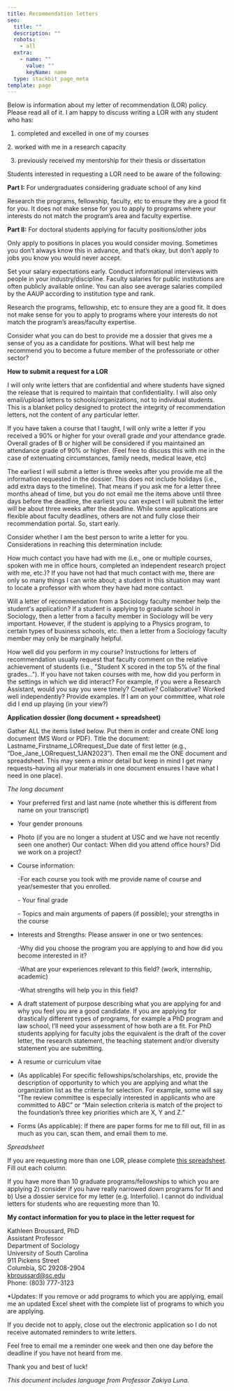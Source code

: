 ```yaml
---
title: Recommendation letters
seo:
  title: ""
  description: ""
  robots:
    - all
  extra:
    - name: ""
      value: ""
      keyName: name
  type: stackbit_page_meta
template: page
---
```

Below is information about my letter of recommendation (LOR) policy. Please read all of it. I am happy to discuss writing a LOR with any student who has: 

1. completed and excelled in one of my courses

2﻿. worked with me in a research capacity

3. previously received my mentorship for their thesis or dissertation

Students interested in requesting a LOR need to be aware of the following: 

**Part I:** For undergraduates considering graduate school of any kind

Research the programs, fellowship, faculty, etc to ensure they are a good fit for you. It does not make sense for you to apply to programs where your interests do not match the program’s area and faculty expertise. 

**Part II:** For doctoral students applying for faculty positions/other jobs 

Only apply to positions in places you would consider moving. Sometimes you don’t always know this in advance, and that’s okay, but don’t apply to jobs you know you would never accept. 

Set your salary expectations early. Conduct informational interviews with people in your industry/discipline. Faculty salaries for public institutions are often publicly available online. You can also see average salaries compiled by the AAUP according to institution type and rank. 

Research the programs, fellowship, etc to ensure they are a good fit. It does not make sense for you to apply to programs where your interests do not match the program’s areas/faculty expertise. 

Consider what you can do best to provide me a dossier that gives me a sense of you as a candidate for positions. What will best help me recommend you to become a future member of the professoriate or other sector?

**How to submit a request for a LOR**

I will only write letters that are confidential and where students have signed the release that is required to maintain that confidentiality. I will also only email/upload letters to schools/organizations, not to individual students. This is a blanket policy designed to protect the integrity of recommendation letters, not the content of any particular letter. 

If you have taken a course that I taught, I will only write a letter if you received a 90% or higher for your overall grade *and* your attendance grade. Overall grades of B or higher will be considered if you maintained an attendance grade of 90% or higher. (Feel free to discuss this with me in the case of extenuating circumstances, family needs, medical leave, etc)

The earliest I will submit a letter is three weeks after you provide me all the information requested in the dossier. This does not include holidays (i.e., add extra days to the timeline). That means if you ask me for a letter three months ahead of time, but you do not email me the items above until three days before the deadline, the earliest you can expect I will submit the letter will be about three weeks after the deadline. While some applications are flexible about faculty deadlines, others are not and fully close their recommendation portal. So, start early.

Consider whether I am the best person to write a letter for you. Considerations in reaching this determination include:

How much contact you have had with me (i.e., one or multiple courses, spoken with me in office hours, completed an independent research project with me, etc.)? If you have not had that much contact with me, there are only so many things I can write about; a student in this situation may want to locate a professor with whom they have had more contact. 

Will a letter of recommendation from a Sociology faculty member help the student's application? If a student is applying to graduate school in Sociology, then a letter from a faculty member in Sociology will be very important. However, if the student is applying to a Physics program, to certain types of business schools, etc. then a letter from a Sociology faculty member may only be marginally helpful. 

How well did you perform in my course? Instructions for letters of recommendation usually request that faculty comment on the relative achievement of students (i.e., "Student X scored in the top 5% of the final grades..."). 
If you have not taken courses with me, how did you perform in the settings in which we did interact? For example, if you were a Research Assistant, would you say you were timely? Creative? Collaborative? Worked well independently? Provide examples. If I am on your committee, what role did I end up playing (in your view?) 

**Application dossier (long document + spreadsheet)**

Gather ALL the items listed below. Put them in order and create ONE long document (MS Word or PDF).  Title the document: Lastname_Firstname_LORrequest_Due date of first letter (e.g., “Doe_Jane_LORrequest_1JAN2023”). Then email me the ONE document and spreadsheet. This may seem a minor detail but keep in mind I get many requests–having all your materials in one document ensures I have what I need in one place). 

*The long document*

* Your preferred first and last name (note whether this is different from name on your transcript) 
* Your gender pronouns 
* Photo (if you are no longer a student at USC and we have not recently seen one another)
  Our contact: When did you attend office hours? Did we work on a project?
* Course information: 

  \-For each course you took with me provide
  name of course and year/semester that you enrolled.

  \-﻿ Your final grade

  \-﻿ Topics and main arguments of papers (if possible); your strengths in the course 
* Interests and Strengths: Please answer in one or two sentences:

  \-Why did you choose the program you are applying to and how did you become interested in it?

  \-What are your experiences relevant to this field? (work, internship, academic)

  \-What strengths will help you in this field?
* A draft statement of purpose describing what you are applying for and why you feel you are a good candidate. If you are applying for drastically different types of programs, for example a PhD program and law school, I’ll need your assessment of how both are a fit. For PhD students applying for faculty jobs the equivalent is the draft of the cover letter, the research statement, the teaching statement and/or diversity statement you are submitting. 
* A resume or curriculum vitae 
* (As applicable) For specific fellowships/scholarships, etc, provide the description of opportunity to which you are applying and what the organization list as the criteria for selection. For example, some will say “The review committee is especially interested in applicants who are committed to ABC” or “Main selection criteria is match of the project to the foundation’s three key priorities which are X, Y and Z.” 
* Forms (As applicable): If there are paper forms for me to fill out, fill in as much as you can, scan them, and email them to me. 

*Spreadsheet* <br/>

I﻿f you are requesting more than one LOR, please complete [this spreadsheet](https://docs.google.com/spreadsheets/d/1c3hRJ0uU9DGjW8SEAec21k_D4mM4UXmk/edit?usp=sharing&ouid=118357542871174435514&rtpof=true&sd=true). Fill out each column.


If you have more than 10 graduate programs/fellowships to which you are applying 2) consider if you have really narrowed down programs for fit and b) Use a dossier service for my letter (e.g. Interfolio). I cannot do individual letters for students who are requesting more than 10. 

**My contact information for you to place in the letter request for**

Kathleen Broussard, PhD <br/>
Assistant Professor <br/>
Department of Sociology <br/>
University of South Carolina <br/>
911 Pickens Street <br/>
Columbia, SC 29208-2904 <br/>
kbroussard@sc.edu <br/>
Phone: (803) 777-3123 <br/>

\*Updates: If you remove or add programs to which you are applying, email me an updated Excel sheet with the complete list of programs to which you are applying.

If you decide not to apply, close out the electronic application so I do not receive automated reminders to write letters.

Feel free to email me a reminder one week and then one day before the deadline if you have not heard from me.

Thank you and best of luck!

*This document includes language from Professor Zakiya Luna.*